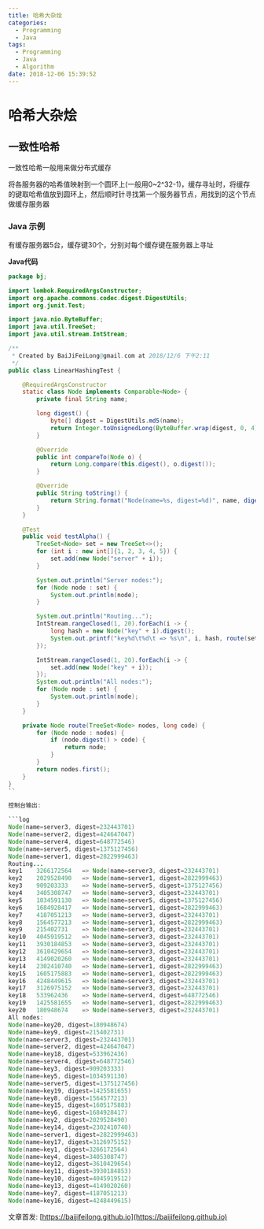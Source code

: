 ```yaml
---
title: 哈希大杂烩
categories:
  - Programming
  - Java
tags:
  - Programming
  - Java
  - Algorithm
date: 2018-12-06 15:39:52
---
```


# 哈希大杂烩

## 一致性哈希

一致性哈希一般用来做分布式缓存

将各服务器的哈希值映射到一个圆环上(一般用0~2^32-1)，缓存寻址时，将缓存的键取哈希值放到圆环上，然后顺时针寻找第一个服务器节点，用找到的这个节点做缓存服务器

### Java 示例

有缓存服务器5台，缓存键30个，分别对每个缓存键在服务器上寻址

<!--more-->

**Java代码**

```java
package bj;

import lombok.RequiredArgsConstructor;
import org.apache.commons.codec.digest.DigestUtils;
import org.junit.Test;

import java.nio.ByteBuffer;
import java.util.TreeSet;
import java.util.stream.IntStream;

/**
 * Created by BaiJiFeiLong@gmail.com at 2018/12/6 下午2:11
 */
public class LinearHashingTest {

    @RequiredArgsConstructor
    static class Node implements Comparable<Node> {
        private final String name;

        long digest() {
            byte[] digest = DigestUtils.md5(name);
            return Integer.toUnsignedLong(ByteBuffer.wrap(digest, 0, 4).getInt());
        }

        @Override
        public int compareTo(Node o) {
            return Long.compare(this.digest(), o.digest());
        }

        @Override
        public String toString() {
            return String.format("Node(name=%s, digest=%d)", name, digest());
        }
    }

    @Test
    public void testAlpha() {
        TreeSet<Node> set = new TreeSet<>();
        for (int i : new int[]{1, 2, 3, 4, 5}) {
            set.add(new Node("server" + i));
        }

        System.out.println("Server nodes:");
        for (Node node : set) {
            System.out.println(node);
        }

        System.out.println("Routing...");
        IntStream.rangeClosed(1, 20).forEach(i -> {
            long hash = new Node("key" + i).digest();
            System.out.printf("key%d\t%d\t => %s\n", i, hash, route(set, hash));
        });

        IntStream.rangeClosed(1, 20).forEach(i -> {
            set.add(new Node("key" + i));
        });
        System.out.println("All nodes:");
        for (Node node : set) {
            System.out.println(node);
        }
    }

    private Node route(TreeSet<Node> nodes, long code) {
        for (Node node : nodes) {
            if (node.digest() > code) {
                return node;
            }
        }
        return nodes.first();
    }
}
``

控制台输出:

```log
Node(name=server3, digest=232443701)
Node(name=server2, digest=424647047)
Node(name=server4, digest=648772546)
Node(name=server5, digest=1375127456)
Node(name=server1, digest=2822999463)
Routing...
key1	3266172564	 => Node(name=server3, digest=232443701)
key2	2029528490	 => Node(name=server1, digest=2822999463)
key3	909203333	 => Node(name=server5, digest=1375127456)
key4	3405308747	 => Node(name=server3, digest=232443701)
key5	1034591130	 => Node(name=server5, digest=1375127456)
key6	1684928417	 => Node(name=server1, digest=2822999463)
key7	4187051213	 => Node(name=server3, digest=232443701)
key8	1564577213	 => Node(name=server1, digest=2822999463)
key9	215402731	 => Node(name=server3, digest=232443701)
key10	4045919512	 => Node(name=server3, digest=232443701)
key11	3930184853	 => Node(name=server3, digest=232443701)
key12	3610429654	 => Node(name=server3, digest=232443701)
key13	4149020260	 => Node(name=server3, digest=232443701)
key14	2302410740	 => Node(name=server1, digest=2822999463)
key15	1605175883	 => Node(name=server1, digest=2822999463)
key16	4248449615	 => Node(name=server3, digest=232443701)
key17	3126975152	 => Node(name=server3, digest=232443701)
key18	533962436	 => Node(name=server4, digest=648772546)
key19	1425581655	 => Node(name=server1, digest=2822999463)
key20	180948674	 => Node(name=server3, digest=232443701)
All nodes:
Node(name=key20, digest=180948674)
Node(name=key9, digest=215402731)
Node(name=server3, digest=232443701)
Node(name=server2, digest=424647047)
Node(name=key18, digest=533962436)
Node(name=server4, digest=648772546)
Node(name=key3, digest=909203333)
Node(name=key5, digest=1034591130)
Node(name=server5, digest=1375127456)
Node(name=key19, digest=1425581655)
Node(name=key8, digest=1564577213)
Node(name=key15, digest=1605175883)
Node(name=key6, digest=1684928417)
Node(name=key2, digest=2029528490)
Node(name=key14, digest=2302410740)
Node(name=server1, digest=2822999463)
Node(name=key17, digest=3126975152)
Node(name=key1, digest=3266172564)
Node(name=key4, digest=3405308747)
Node(name=key12, digest=3610429654)
Node(name=key11, digest=3930184853)
Node(name=key10, digest=4045919512)
Node(name=key13, digest=4149020260)
Node(name=key7, digest=4187051213)
Node(name=key16, digest=4248449615)
```

文章首发: [https://baijifeilong.github.io](https://baijifeilong.github.io)

